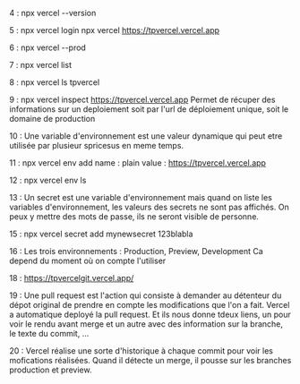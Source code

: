 4 : npx vercel --version

5 : npx vercel login
    npx vercel
    https://tpvercel.vercel.app

6 : npx vercel --prod

7 : npx vercel list

8 : npx vercel ls tpvercel

9 : npx vercel inspect https://tpvercel.vercel.app
Permet de récuper des informations sur un deploiement soit par l'url de déploiement unique, soit le domaine de production

10 : Une variable d'environnement est une valeur dynamique qui peut etre utilisée par plusieur spricesus en meme temps.

11 : npx vercel env add
name : plain
value : https://tpvercel.vercel.app

12 : npx vercel env ls

13 : Un secret est une variable d'environnement mais quand on liste les variables d'environnement, les valeurs des secrets ne sont pas affichés.
On peux y mettre des mots de passe, ils ne seront visible de personne.

15 : npx vercel secret add mynewsecret 123blabla

16 : Les trois environnements : Production, Preview, Development
Ca depend du moment où on compte l'utiliser

18 : https://tpvercelgit.vercel.app/

19 : Une pull request est l'action qui consiste à demander au détenteur du dépot original de prendre en compte les modifications que l'on a fait.
Vercel a automatique deployé la pull request. Et ils nous donne tdeux liens, un pour voir le rendu avant merge et un autre avec des information sur la branche, le texte du commit, ...

20 : Vercel réalise une sorte d'historique à chaque commit pour voir les mofications réalisées.
Quand il détecte un merge, il pousse sur les branches production et preview.
